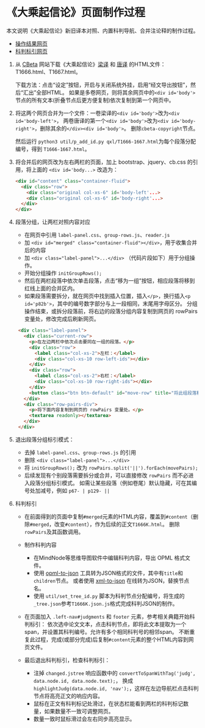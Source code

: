 # 《大乘起信论》页面制作过程

本文说明《大乘起信论》新旧译本对照、内置科判导航、合并注论释的制作过程。

- [操作结果网页](T1666-1667.html)
- [科判标引网页](T1666K.html)

1. 从 [CBeta][CB] 网站下载《大乘起信论》[梁译][T1666] 和 [唐译][T1667] 的HTML文件：T1666.html、T1667.html。

   下载方法：点击“设定”按钮，开启与关闭系统外挂，启用“经文导出按钮”，然后“汇出”全部HTML。
   如果是多卷网页，则将其余网页中的`<div id='body'>`节点的所有文本(折叠节点后更方便复制)依次复制到第一个网页中。

2. 将这两个网页合并为一个文件：一卷梁译的`<div id='body'>`改为`<div id='body-left'>`，
   两卷唐译的第一个`<div id='body'>`改为`<div id='body-right'>`，删除其余的`</div><div id='body'>`。
   删除`cbeta-copyright`节点。
   
   然后运行 `python3 util/p_add_id.py qxl/T1666-1667.html`为每个段落分配编号，得到 `T1666-1667.html`。
   
3. 将合并后的网页改为左右两栏的页面，加上 bootstrap、jquery、cb.css 的引用，将上面的 `<div id='body...>` 改造为：

    ```html
    <div id="content" class="container-fluid">
      <div class="row">
        <div class="original col-xs-6" id='body-left'...>
        <div class="original col-xs-6" id='body-right'...>
      </div>
    </div>
    ```

4. 段落分组，让两栏对照内容对应

   - 在网页中引用 `label-panel.css`、`group-rows.js`、`reader.js`
   - 加 `<div id="merged" class="container-fluid"></div>`，用于收集合并后的内容
   - 加 `<div class="label-panel">...</div>` （代码片段如下）用于分组操作。
   - 开始分组操作 `initGroupRows();`
   - 然后在两栏段落中依次单击段落，点击“移为一组”按钮，相应段落将移到红线上面的合并区内。
   - 如果段落需要拆分，就在网页中找到插入位置，插入`</p>`，换行插入`<p id='p82b'>`，其中的编号数字部分与上一段相同，末尾用字母区分。
     分组操作结束，或拆分段落前，将右边的段落分组内容复制到网页的 rowPairs 变量处，修改完成后刷新网页。

   ```html
    <div class="label-panel">
      <div class="current-row">
        <p>在左边两栏中依次点击要同在一组的段落。</p>
        <div class="row">
          <label class="col-xs-2">左栏：</label>
          <div class="col-xs-10 row-left-ids"></div>
        </div>
        <div class="row">
          <label class="col-xs-2">右栏：</label>
          <div class="col-xs-10 row-right-ids"></div>
        </div>
        <button class="btn btn-default" id="move-row" title="将此组段落移到左上的合并区，成为左右对照的一组">移为一组</button>
      </div>
      <div class="row-pairs-div">
        <p>将下面内容复制到网页的 rowPairs 变量处。</p>
        <textarea readonly></textarea>
      </div>
    </div>
   ```

5. 退出段落分组标引模式：
   - 去掉 `label-panel.css`、`group-rows.js` 的引用
   - 删除 `<div class="label-panel">...</div>`
   - 将 `initGroupRows();` 改为 `rowPairs.split('||').forEach(movePairs);`
   - 后续发现有个别段落需要拆分或合并，可以直接修改 `rowPairs` 而不必进入段落分组标引模式。
     如需让某些段落（例如卷尾）默认隐藏，可在其编号处加减号，例如 `p67- | p129- ||`

6. 科判标引
   - 在前面得到的页面中复制`#merged`元素的HTML内容，覆盖到`#content`（删除`#merged`，改变`#content`），作为后续的正文`T1666K.html`。
     删除`rowPairs`及其函数调用。

   - 制作科判内容
     - 在MindNode等思维导图软件中编辑科判内容，导出 OPML 格式文件。
     - 使用 [opml-to-json][opml-to-json] 工具转为JSON格式的文件，其中有`title`和`children`节点。
       或者使用 [xml-to-json][xml-to-json] 在线转为JSON，替换节点名。
     - 使用 `util/set_tree_id.py` 脚本为科判节点分配编号，将生成的`_tree.json`参考`T1666K.json.js`格式完成科判JSON的制作。

   - 在页面加入 `.left-nav#judgments` 和 `footer` 元素，参考相关典籍开始科判标引：
     依次选中论文文本，点击科判节点，即将此文本提取为一个span，并设置其科判编号。允许有多个相同科判号的相邻span。
     不断重复此过程，完成(或部分完成)后复制`#content`元素的整个HTML内容到网页文件。

   - 最后退出科判标引，检查科判标引：
     - 注掉 `changed.jstree` 响应函数中的 `convertToSpanWithTag('judg', data.node.id, data.node.text);`，
       换成 `highlightJudg(data.node.id, 'nav');`，这样在左边导航栏点击科判节点将高亮正文的响应内容。
     - 鼠标在正文有科判标记处滑过，在状态栏能看到两栏的科判标记数量，如果数量不一致可调整网页。
     - 数量一致时鼠标滑过会左右同步高亮显示。

[CB]: http://cbetaonline.cn
[T1666]: http://cbetaonline.cn/zh/T1666_001
[T1667]: http://cbetaonline.cn/zh/T1667_001
[opml-to-json]: https://github.com/azu/opml-to-json
[xml-to-json]: https://www.convertjson.com/xml-to-json.htm
